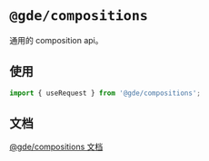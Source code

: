 # `@gde/compositions`

通用的 composition api。

## 使用

```jsx
import { useRequest } from '@gde/compositions';
```

## 文档

[@gde/compositions 文档](http://doc.fe.gaoding.com/gde/compositions/)
